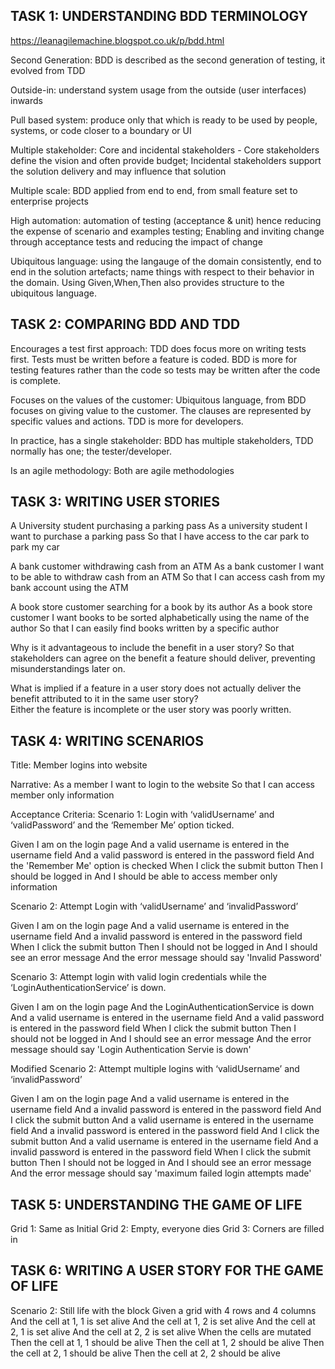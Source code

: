 ## TASK 1: UNDERSTANDING BDD TERMINOLOGY

https://leanagilemachine.blogspot.co.uk/p/bdd.html

Second Generation: BDD is described as the second generation of testing, it evolved from TDD

Outside-in: understand system usage from the outside (user interfaces) inwards

Pull based system: produce only that which is ready to be used by people, systems, or code closer to a boundary or UI

Multiple stakeholder: Core and incidental stakeholders - Core stakeholders define the vision and often provide budget; Incidental stakeholders support the solution delivery and may influence that solution

Multiple scale: BDD applied from end to end, from small feature set to enterprise projects

High automation: automation of testing (acceptance & unit) hence reducing the expense of scenario and examples testing; Enabling and inviting change through acceptance tests and reducing the impact of change

Ubiquitous language: using the langauge of the domain consistently, end to end in the solution artefacts; name things with respect to their behavior in the domain.  Using Given,When,Then also provides structure to the ubiquitous language.

## TASK 2: COMPARING BDD AND TDD

Encourages a test first approach: TDD does focus more on writing  tests first. Tests must be written before a feature is coded. BDD is more for testing features rather than the code so tests may be written after the code is complete.

Focuses on the values of the customer: Ubiquitous language, from BDD focuses on giving value to the customer. The clauses are represented by specific values and actions. TDD is more for developers.

In practice, has a single stakeholder: BDD has multiple stakeholders, TDD normally has one; the tester/developer.

Is an agile methodology: Both are agile methodologies

## TASK 3: WRITING USER STORIES

A University student purchasing a parking pass
As a university student
I want to purchase a parking pass
So that I have access to the car park to park my car

A bank customer withdrawing cash from an ATM
As a bank customer
I want to be able to withdraw cash from an ATM
So that I can access cash from my bank account using the ATM

A book store customer searching for a book by its author
As a book store customer
I want books to be sorted alphabetically using the name of the author
So that I can easily find books written by a specific author

Why is it advantageous to include the benefit in a user story?
So that stakeholders can agree on the benefit a feature should deliver, preventing misunderstandings 
later on.

What is implied if a feature in a user story does not actually deliver the benefit attributed to it
in the same user story?  
Either the feature is incomplete or the user story was poorly written.

## TASK 4: WRITING SCENARIOS

Title: Member logins into website

Narrative:
As a member
I want to login to the website
So that I can access member only information

Acceptance Criteria:
Scenario 1: Login with ‘validUsername’ and ‘validPassword’ and the ‘Remember  Me’ option ticked.

Given I am on the login page
And a valid username is entered in the username field
And a valid password is entered in the password field
And the 'Remember Me' option is checked
When I click the submit button
Then I should be logged in
And I should be able to access member only information

Scenario 2: Attempt Login with ‘validUsername’ and ‘invalidPassword’

Given I am on the login page
And a valid username is entered in the username field
And a invalid password is entered in the password field
When I click the submit button
Then I should not be logged in
And I should see an error message
And the error message should say 'Invalid Password'

Scenario   3:   Attempt   login   with   valid   login credentials  while the
‘LoginAuthenticationService’ is down.

Given I am on the login page
And the LoginAuthenticationService is down
And a valid username is entered in the username field
And a valid password is entered in the password field
When I click the submit button
Then I should not be logged in
And I should see an error message
And the error message should say 'Login Authentication Servie is down'

Modified Scenario 2: Attempt multiple logins with ‘validUsername’ and ‘invalidPassword’

Given I am on the login page
And a valid username is entered in the username field
And a invalid password is entered in the password field
And I click the submit button
And a valid username is entered in the username field
And a invalid password is entered in the password field
And I click the submit button
And a valid username is entered in the username field
And a invalid password is entered in the password field
When I click the submit button
Then I should not be logged in
And I should see an error message
And the error message should say 'maximum failed login attempts made'

## TASK 5: UNDERSTANDING THE GAME OF LIFE

Grid 1: Same as Initial
Grid 2: Empty, everyone dies
Grid 3: Corners are filled in

## TASK 6: WRITING A USER STORY FOR THE GAME OF LIFE

Scenario 2: Still life with the block
Given a grid with 4 rows and 4 columns
And the cell at 1, 1 is set alive
And the cell at 1, 2 is set alive
And the cell at 2, 1 is set alive
And the cell at 2, 2 is set alive
When the cells are mutated
Then the cell at 1, 1 should be alive
Then the cell at 1, 2 should be alive
Then the cell at 2, 1 should be alive
Then the cell at 2, 2 should be alive
